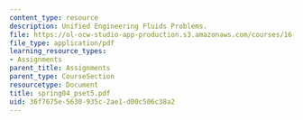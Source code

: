 ```yaml
---
content_type: resource
description: Unified Engineering Fluids Problems.
file: https://ol-ocw-studio-app-production.s3.amazonaws.com/courses/16-01-unified-engineering-i-ii-iii-iv-fall-2005-spring-2006/36f7675e5630935c2ae1d00c506c38a2_spring04_pset5.pdf
file_type: application/pdf
learning_resource_types:
- Assignments
parent_title: Assignments
parent_type: CourseSection
resourcetype: Document
title: spring04_pset5.pdf
uid: 36f7675e-5630-935c-2ae1-d00c506c38a2
---
```

